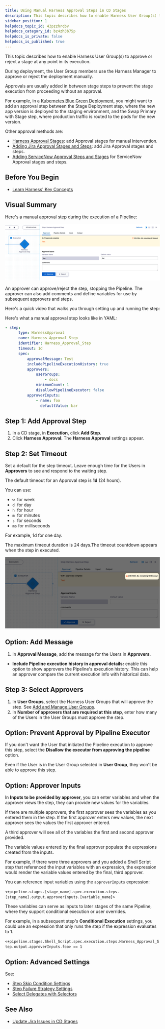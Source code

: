 ```yaml
---
title: Using Manual Harness Approval Steps in CD Stages
description: This topic describes how to enable Harness User Group(s) to approve or reject a stage at any point in its execution.
sidebar_position: 1
helpdocs_topic_id: 43pzzhrcbv
helpdocs_category_id: bz4zh3b75p
helpdocs_is_private: false
helpdocs_is_published: true
---
```


This topic describes how to enable Harness User Group(s) to approve or reject a stage at any point in its execution.

During deployment, the User Group members use the Harness Manager to approve or reject the deployment manually.

Approvals are usually added in between stage steps to prevent the stage execution from proceeding without an approval.

For example, in a [Kubernetes Blue Green Deployment](../../cd-execution/kubernetes-executions/create-a-kubernetes-blue-green-deployment.md), you might want to add an approval step between the Stage Deployment step, where the new app version is deployed to the staging environment, and the Swap Primary with Stage step, where production traffic is routed to the pods for the new version.

Other approval methods are:

* [Harness Approval Stages](../../../platform/9_Approvals/adding-harness-approval-stages.md): add Approval stages for manual intervention.
* [Adding Jira Approval Stages and Steps](../../../platform/9_Approvals/adding-jira-approval-stages.md): add Jira Approval stages and steps.
* [Adding ServiceNow Approval Steps and Stages](../../../platform/9_Approvals/service-now-approvals.md) for ServiceNow Approval stages and steps.

## Before You Begin

* [Learn Harness' Key Concepts](../../../getting-started/learn-harness-key-concepts.md)

## Visual Summary

Here's a manual approval step during the execution of a Pipeline:

![](./static/using-harness-approval-steps-in-cd-stages-00.png)

An approver can approve/reject the step, stopping the Pipeline. The approver can also add comments and define variables for use by subsequent approvers and steps.

Here's a quick video that walks you through setting up and running the step:

<!-- Video:
https://www.youtube.com/watch?v=V-d6kaMBf-w-->
<docvideo src="https://www.youtube.com/watch?v=V-d6kaMBf-w" />


Here's what a manual approval step looks like in YAML:

```yaml
- step:  
      type: HarnessApproval  
      name: Harness Approval Step  
      identifier: Harness_Approval_Step  
      timeout: 1d  
      spec:  
          approvalMessage: Test  
          includePipelineExecutionHistory: true  
          approvers:  
              userGroups:  
                  - docs  
              minimumCount: 1  
              disallowPipelineExecutor: false  
          approverInputs:  
              - name: foo  
                defaultValue: bar
```
## Step 1: Add Approval Step

1. In a CD stage, in **Execution**, click **Add Step**.
2. Click **Harness Approval**. The **Harness Approval** settings appear.

## Step 2: Set Timeout

Set a default for the step timeout. Leave enough time for the Users in **Approvers** to see and respond to the waiting step.

The default timeout for an Approval step is **1d** (24 hours). 

You can use: 

- `w`  for week
- `d`  for day
- `h`  for hour
- `m`  for minutes
- `s`  for seconds
- `ms` for milliseconds

For example, 1d for one day.

The maximum timeout duration is 24 days.The timeout countdown appears when the step in executed.

![](./static/using-harness-approval-steps-in-cd-stages-01.png)

## Option: Add Message

1. In **Approval Message**, add the message for the Users in **Approvers**.

* **Include Pipeline execution history in approval details:** enable this option to show approvers the Pipeline's execution history. This can help an approver compare the current execution info with historical data.

## Step 3: Select Approvers

1. In **User Groups**, select the Harness User Groups that will approve the step. See [Add and Manage User Groups](../../../platform/User-Management/4-add-user-groups.md).
2. In **Number of approvers that are required at this step**, enter how many of the Users in the User Groups must approve the step.

## Option: Prevent Approval by Pipeline Executor

If you don't want the User that initiated the Pipeline execution to approve this step, select the **Disallow the executor from approving the pipeline** option.

Even if the User is in the User Group selected in **User Group**, they won't be able to approve this step.

## Option: Approver Inputs

In **Inputs to be provided by approver**, you can enter variables and when the approver views the step, they can provide new values for the variables.

If there are multiple approvers, the first approver sees the variables as you entered them in the step. If the first approver enters new values, the next approver sees the values the first approver entered.

A third approver will see all of the variables the first and second approver provided.

The variable values entered by the final approver populate the expressions created from the inputs.

For example, if there were three approvers and you added a Shell Script step that referenced the input variables with an expression, the expression would render the variable values entered by the final, third approver.

You can reference input variables using the `approverInputs` expression:

`<+pipeline.stages.[stage_name].spec.execution.steps.[step_name].output.approverInputs.[variable_name]>`

These variables can serve as inputs to later stages of the same Pipeline, where they support conditional execution or user overrides. 

For example, in a subsequent step's **Conditional Execution** settings, you could use an expression that only runs the step if the expression evaluates to 1.

`<+pipeline.stages.Shell_Script.spec.execution.steps.Harness_Approval_Step.output.approverInputs.foo> == 1`

## Option: Advanced Settings

See:

* [Step Skip Condition Settings](../../../platform/8_Pipelines/w_pipeline-steps-reference/step-skip-condition-settings.md)
* [Step Failure Strategy Settings](../../../platform/8_Pipelines/w_pipeline-steps-reference/step-failure-strategy-settings.md)
* [Select Delegates with Selectors](../../../platform/2_Delegates/manage-delegates/select-delegates-with-selectors.md)

## See Also

* [Update Jira Issues in CD Stages](../ticketing-systems-category/update-jira-issues-in-cd-stages.md)

